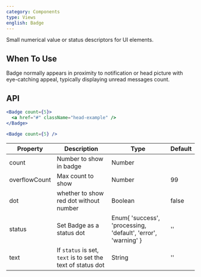 ```yaml
---
category: Components
type: Views
english: Badge
---
```


Small numerical value or status descriptors for UI elements.

## When To Use

Badge normally appears in proximity to notification or head picture with eye-catching appeal, typically displaying unread messages count.

## API

```jsx
<Badge count={5}>
  <a href="#" className="head-example" />
</Badge>
```


```jsx
<Badge count={5} />
```

| Property       | Description             | Type       | Default |
|----------------|-------------------------|------------|---------|
| count          | Number to show in badge | Number     |         |
| overflowCount  | Max count to show       | Number     | 99      |
| dot            | whether to show red dot without number | Boolean | false  |
| status         | Set Badge as a status dot | Enum{ 'success', 'processing, 'default', 'error', 'warning' } | '' |
| text           | If `status` is set, `text` is to set the text of status dot | String | '' |

